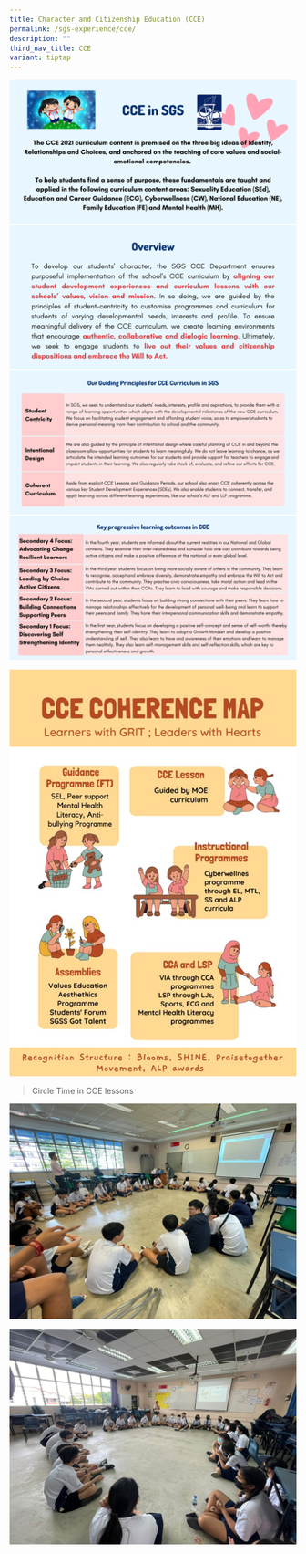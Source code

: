 ```yaml
---
title: Character and Citizenship Education (CCE)
permalink: /sgs-experience/cce/
description: ""
third_nav_title: CCE
variant: tiptap
---
```

![](/images/CCE1.png)![](/images/CCE2.png)![](/images/CCE3.png)![](/images/CCE4.png)

![](/images/CCE5.jpeg)

 >Circle Time in CCE lessons
 
![](/images/CCE6.jpeg)

![](/images/CCE7.jpeg)